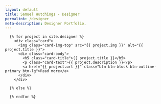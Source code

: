 ```yaml
---
layout: default
title: Samuel Hutchings - Designer
permalink: /designer
meta-description: Designer Portfolio.
---
```

<div class="container-fluid">

      {% for project in site.designer %}
        <div class="card">
          <img class="card-img-top" src="{{ project.img }}" alt="{{ project.title }}">
          <div class="card-body">
            <h5 class="card-title">{{ project.title }}</h5>
            <p class="card-text">{{ project.description }}</p>
            <a href="{{ project.url }}" class="btn btn-block btn-outline-primary btn-lg">Read more</a>
          </div>
        </div>

      {% else %}

      {% endfor %}
      
  </div>
